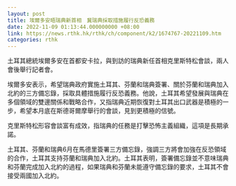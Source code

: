 ```yaml
---
layout: post
title: 埃爾多安晤瑞典新首相　冀瑞典採取措施履行反恐義務
date: 2022-11-09 01:13:44.000000000 +08:00
link: https://news.rthk.hk/rthk/ch/component/k2/1674767-20221109.htm
categories: rthk
---
```


土耳其總統埃爾多安在首都安卡拉，與到訪的瑞典新任首相克里斯特松會談，兩人會後舉行記者會。

埃爾多安表示，希望瑞典政府實施土耳其、芬蘭和瑞典簽署、關於芬蘭和瑞典加入北約的三方備忘錄，採取具體措施履行反恐義務。他說，土耳其希望發展與瑞典在多個領域的雙邊關係和戰略合作，又指瑞典近期恢復對土耳其出口武器是積極的一步，希望本月底在斯德哥爾摩舉行的會談，見到更積極的信號。

克里斯特松形容會談富有成效，指瑞典的任務是打擊恐怖主義組織，這項是長期承諾。

土耳其、芬蘭和瑞典6月在馬德里簽署三方備忘錄，強調三方將會加強在反恐領域的合作，土耳其支持芬蘭和瑞典加入北約。土耳其表明，簽署備忘錄並不意味瑞典和芬蘭完成加入北約的過程，如果瑞典和芬蘭未能遵守備忘錄的要求，土耳其不會接受兩國加入北約。
